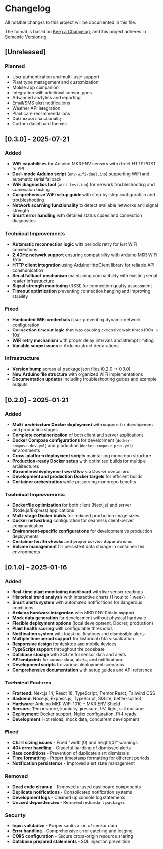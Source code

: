 # Changelog

All notable changes to this project will be documented in this file.

The format is based on [Keep a Changelog](https://keepachangelog.com/en/1.0.0/),
and this project adheres to [Semantic Versioning](https://semver.org/spec/v2.0.0.html).

## [Unreleased]

### Planned
- User authentication and multi-user support
- Plant type management and customization
- Mobile app companion
- Integration with additional sensor types
- Advanced analytics and reporting
- Email/SMS alert notifications
- Weather API integration
- Plant care recommendations
- Data export functionality
- Custom dashboard themes

## [0.3.0] - 2025-07-21

### Added
- **WiFi capabilities** for Arduino MKR ENV sensors with direct HTTP POST to API
- **Dual-mode Arduino script** (`env-wifi-dual.ino`) supporting WiFi and automatic serial fallback
- **WiFi diagnostics tool** (`wifi-test.ino`) for network troubleshooting and connection testing
- **Comprehensive WiFi setup guide** with step-by-step configuration and troubleshooting
- **Network scanning functionality** to detect available networks and signal strength
- **Smart error handling** with detailed status codes and connection diagnostics

### Technical Improvements
- **Automatic reconnection logic** with periodic retry for lost WiFi connections
- **2.4GHz network support** ensuring compatibility with Arduino MKR WiFi 1010
- **HTTP client integration** using ArduinoHttpClient library for reliable API communication
- **Serial fallback mechanism** maintaining compatibility with existing serial reader infrastructure
- **Signal strength monitoring** (RSSI) for connection quality assessment
- **Timeout optimization** preventing connection hanging and improving stability

### Fixed
- **Hardcoded WiFi credentials** issue preventing dynamic network configuration
- **Connection timeout logic** that was causing excessive wait times (90s → 10s)
- **WiFi retry mechanism** with proper delay intervals and attempt limiting
- **Variable scope issues** in Arduino struct declarations

### Infrastructure
- **Version bump** across all package.json files (0.2.0 → 0.3.0)
- **New Arduino file structure** with organized WiFi implementations
- **Documentation updates** including troubleshooting guides and example outputs

## [0.2.0] - 2025-01-21

### Added
- **Multi-architecture Docker deployment** with support for development and production stages
- **Complete containerization** of both client and server applications
- **Docker Compose configurations** for development (`docker-compose.dev.yml`) and production (`docker-compose.prod.yml`) environments
- **Cross-platform deployment scripts** maintaining monorepo structure
- **Production-ready Docker setup** with optimized builds for multiple architectures
- **Streamlined deployment workflow** via Docker containers
- **Development and production Docker targets** for efficient builds
- **Container orchestration** while preserving monorepo benefits

### Technical Improvements
- **Dockerfile optimization** for both client (Next.js) and server (Node.js/Express) applications
- **Multi-stage Docker builds** for reduced production image sizes
- **Docker networking** configuration for seamless client-server communication
- **Environment-specific configurations** for development vs production deployments
- **Container health checks** and proper service dependencies
- **Volume management** for persistent data storage in containerized environments

## [0.1.0] - 2025-01-16

### Added
- **Real-time plant monitoring dashboard** with live sensor readings
- **Historical trend analysis** with interactive charts (1 hour to 1 week)
- **Smart alerts system** with automated notifications for dangerous conditions
- **Arduino hardware integration** with MKR ENV Shield support
- **Mock data generation** for development without physical hardware
- **Flexible deployment options** (local development, Docker, production)
- **Plant health scoring** with configurable thresholds
- **Notification system** with toast notifications and dismissible alerts
- **Multiple time period support** for historical data visualization
- **Responsive design** for desktop and mobile devices
- **TypeScript support** throughout the codebase
- **Database storage** with SQLite for sensor data and alerts
- **API endpoints** for sensor data, alerts, and notifications
- **Development scripts** for various deployment scenarios
- **Comprehensive documentation** with setup guides and API reference

### Technical Features
- **Frontend**: Next.js 14, React 18, TypeScript, Tremor React, Tailwind CSS
- **Backend**: Node.js, Express.js, TypeScript, SQLite, better-sqlite3
- **Hardware**: Arduino MKR WiFi 1010 + MKR ENV Shield
- **Sensors**: Temperature, humidity, pressure, UV, light, soil moisture
- **Deployment**: Docker support, Nginx configuration, Pi 4 ready
- **Development**: Hot reload, mock data, concurrent development

### Fixed
- **Chart sizing issues** - Fixed "width(0) and height(0)" warnings
- **404 error handling** - Graceful handling of dismissed alerts
- **Race conditions** - Prevention of duplicate alert dismissals
- **Time formatting** - Proper timestamp formatting for different periods
- **Notification persistence** - Improved alert state management

### Removed
- **Dead code cleanup** - Removed unused dashboard components
- **Duplicate notifications** - Consolidated notification systems
- **Development logs** - Cleaned up console.log statements
- **Unused dependencies** - Removed redundant packages

### Security
- **Input validation** - Proper sanitization of sensor data
- **Error handling** - Comprehensive error catching and logging
- **CORS configuration** - Secure cross-origin resource sharing
- **Database prepared statements** - SQL injection prevention
